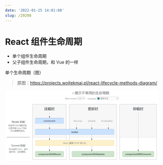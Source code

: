 ```yaml
---
date: '2022-01-25 14:01:08'
slug: /29298
---
```


# React 组件生命周期

- 单个组件生命周期
- 父子组件生命周期，和 Vue 的一样

单个生命周期（图）

> 原图：https://projects.wojtekmaj.pl/react-lifecycle-methods-diagram/

![react](./images/react-20220125141109.webp)
